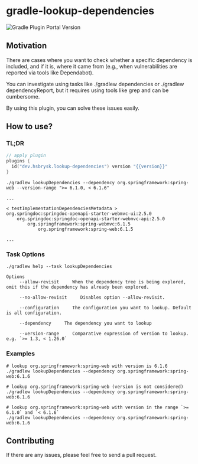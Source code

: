 # gradle-lookup-dependencies

![Gradle Plugin Portal Version](https://img.shields.io/gradle-plugin-portal/v/dev.hsbrysk.lookup-dependencies)

## Motivation

There are cases where you want to check whether a specific dependency is included, and if it is, where it came from
(e.g., when vulnerabilities are reported via tools like Dependabot).

You can investigate using tasks like ./gradlew dependencies or ./gradlew dependencyReport,
but it requires using tools like grep and can be cumbersome.

By using this plugin, you can solve these issues easily.

## How to use?

### TL;DR

```kotlin
// apply plugin
plugins {
  id("dev.hsbrysk.lookup-dependencies") version "{{version}}"
}
```

```
./gradlew lookupDependencies --dependency org.springframework:spring-web --version-range ">= 6.1.0, < 6.1.6"

...

< testImplementationDependenciesMetadata >
org.springdoc:springdoc-openapi-starter-webmvc-ui:2.5.0
    org.springdoc:springdoc-openapi-starter-webmvc-api:2.5.0
        org.springframework:spring-webmvc:6.1.5
            org.springframework:spring-web:6.1.5

...
```

### Task Options

```shell
./gradlew help --task lookupDependencies

Options
     --allow-revisit     When the dependency tree is being explored, omit this if the dependency has already been explored.

     --no-allow-revisit     Disables option --allow-revisit.

     --configuration     The configuration you want to lookup. Default is all configuration.

     --dependency     The dependency you want to lookup

     --version-range     Comparative expression of version to lookup. e.g. `>= 1.3, < 1.26.0`
```

### Examples

```shell
# lookup org.springframework:spring-web with version is 6.1.6
./gradlew lookupDependencies --dependency org.springframework:spring-web:6.1.6

# lookup org.springframework:spring-web (version is not considered)
./gradlew lookupDependencies --dependency org.springframework:spring-web:6.1.6

# lookup org.springframework:spring-web with version in the range `>= 6.1.0` and `< 6.1.6`
./gradlew lookupDependencies --dependency org.springframework:spring-web:6.1.6
```

## Contributing

If there are any issues, please feel free to send a pull request.
